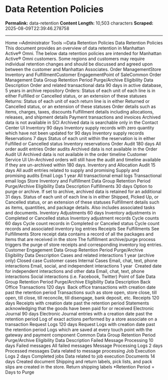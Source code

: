 # Data Retention Policies

**Permalink:** data-retention
**Content Length:** 10,503 characters
**Scraped:** 2025-08-09T22:39:46.278758

---

Home &rsaquo;&rsaquo;Administrator Tools ››Data Retention Policies Data Retention Policies This document provides an overview of data retention in Manhattan Active&reg;&nbsp;Omni.&nbsp;The below data retention policies are intended for Manhattan Active&reg; Omni customers. Some regions and customers may require individual retention changes and should be discussed and agreed upon between the customer and Manhattan Associates. Order ManagementStore Inventory and FulfillmentCustomer EngagementPoint of SaleCommon Order Management Data Group Retention Period Purge/Archive Eligibility Data Description Order and related transactional data 90 days in active database, 5 years in archive repository Orders: Status of each unit of each line is in either Fulfilled or Cancelled status, or an extension of these statuses Returns: Status of each unit of each return line is in either Returned or Cancelled status, or an extension of these statuses Order details such as items, charges, taxes, discounts Fulfillment details including allocations, releases, and shipment details Payment transactions and invoices Archived data is not available in SCI Archived data is searchable only in the Contact Center UI Inventory 90 days Inventory supply records with zero quantity which have not been updated for 90 days Inventory supply records Reservations 7 days Status of each unit within the reservation is in either Fulfilled or Cancelled status Inventory reservations Order Audit 180 days All order audit entries Order audits Archived data is not available in the Order Audit UI Archived data is not available in the order timeline Customer Service UI Un-Archived orders will still have the audit and timeline available if they are un-archived within&nbsp;180 days. Inventory and Allocation Audit 15 days All audit entries related to supply and promising Supply and promising&nbsp;audits Email Logs 1 year All transactional email logs Transactional email logs Store Inventory and Fulfillment Data Group Retention Period Purge/Archive Eligibility Data Description Fulfillments 30 days Option to purge or archive. If set to archive, archived data is retained for an additional 31 days. Status of each unit of each line is in either Shipped, Picked Up, or Cancelled status, or an extension of these statuses Fulfillment details such as items, quantities, and package details. Also includes associated tasks and documents. Inventory Adjustments 60 days Inventory adjustments in Completed or Cancelled status Inventory adjustment records Cycle counts 60 days Cycle count records in Completed or Canceled status Cycle count records and associated inventory log entries Receipts See Fulfillments See Fulfillments Store receipt data contains&nbsp;a record of all the packages and items that are received in the store The fulfillment&nbsp;archive/purge process triggers the purge of store receipts and corresponding inventory log entries. Customer Engagement Data Group Retention Period Purge/Archive Eligibility Data Description Cases and related interactions 1 year (archive only) Closed case Customer cases Internal Cases Email, chat, text, phone interactions Email, social, and independent interactions 1 year&nbsp; Created date for independent interactions and other data Email, chat, text, phone interactions Social interactions (i.e. Facebook, Twitter) Point of Sale Data Group Retention Period Purge/Archive Eligibility Data Description Back Office Transactions 120 days&nbsp; Back office transactions with creation date past the retention period Transactions such as store open, store close, till open, till close, till reconcile, till disengage, bank deposit, etc. Receipts 120 days Receipts with creation date past the retention period Statements acknowledging that the goods have been paid for or received Electronic Journal 90 days Electronic Journal entries with a creation date past the retention period Log of exact actions&nbsp;performed by a store associate on a transaction Request Logs 120 days Request Logs with creation date past the retention period Logs which are saved at every touch point with the gateway and payment component Common Data Group Retention Period Purge/Archive Eligibility Data Description Failed Message Processing 10 days Failed messages All failed messages Message Processing Logs 2 days Processed messages Data related to message processing Job Execution Logs 2 days Completed jobs Data related to job execution Documents 14 days Created document Shipping and return labels, pick lists, and pack slips are created in the store. Return shipping labels *Retention Period = Days to Purge